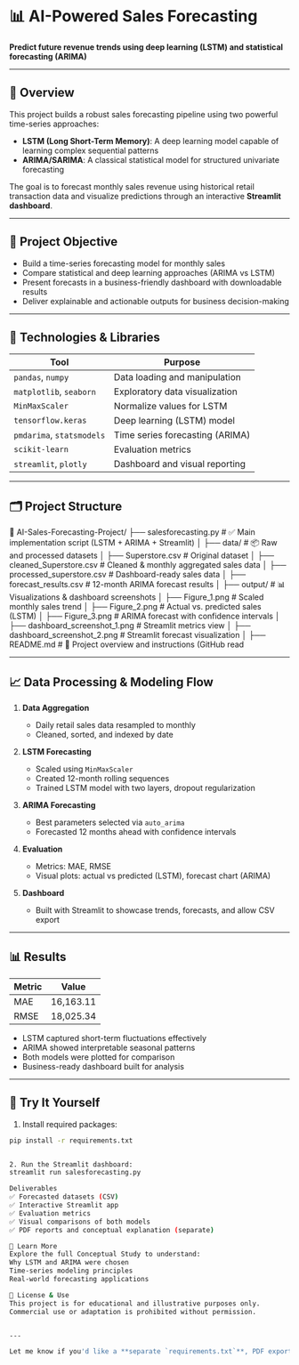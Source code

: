 # 📊 AI-Powered Sales Forecasting

**Predict future revenue trends using deep learning (LSTM) and statistical forecasting (ARIMA)**

---

## 📌 Overview

This project builds a robust sales forecasting pipeline using two powerful time-series approaches:
- **LSTM (Long Short-Term Memory)**: A deep learning model capable of learning complex sequential patterns
- **ARIMA/SARIMA**: A classical statistical model for structured univariate forecasting

The goal is to forecast monthly sales revenue using historical retail transaction data and visualize predictions through an interactive **Streamlit dashboard**.

---

## 🎯 Project Objective

- Build a time-series forecasting model for monthly sales
- Compare statistical and deep learning approaches (ARIMA vs LSTM)
- Present forecasts in a business-friendly dashboard with downloadable results
- Deliver explainable and actionable outputs for business decision-making

---

## 🧠 Technologies & Libraries

| Tool | Purpose |
|------|---------|
| `pandas`, `numpy` | Data loading and manipulation |
| `matplotlib`, `seaborn` | Exploratory data visualization |
| `MinMaxScaler` | Normalize values for LSTM |
| `tensorflow.keras` | Deep learning (LSTM) model |
| `pmdarima`, `statsmodels` | Time series forecasting (ARIMA) |
| `scikit-learn` | Evaluation metrics |
| `streamlit`, `plotly` | Dashboard and visual reporting |

---

## 🗂️ Project Structure
📁 AI-Sales-Forecasting-Project/
├── salesforecasting.py               # ✅ Main implementation script (LSTM + ARIMA + Streamlit)
│
├── data/                             # 📦 Raw and processed datasets
│   ├── Superstore.csv                # Original dataset
│   ├── cleaned_Superstore.csv        # Cleaned & monthly aggregated sales data
│   ├── processed_superstore.csv      # Dashboard-ready sales data
│   ├── forecast_results.csv          # 12-month ARIMA forecast results
│
├── output/                           # 📊 Visualizations & dashboard screenshots
│   ├── Figure_1.png                  # Scaled monthly sales trend
│   ├── Figure_2.png                  # Actual vs. predicted sales (LSTM)
│   ├── Figure_3.png                  # ARIMA forecast with confidence intervals
│   ├── dashboard_screenshot_1.png   # Streamlit metrics view
│   ├── dashboard_screenshot_2.png   # Streamlit forecast visualization
│
├── README.md                         # 📘 Project overview and instructions (GitHub read

---

## 📈 Data Processing & Modeling Flow

1. **Data Aggregation**
   - Daily retail sales data resampled to monthly
   - Cleaned, sorted, and indexed by date

2. **LSTM Forecasting**
   - Scaled using `MinMaxScaler`
   - Created 12-month rolling sequences
   - Trained LSTM model with two layers, dropout regularization

3. **ARIMA Forecasting**
   - Best parameters selected via `auto_arima`
   - Forecasted 12 months ahead with confidence intervals

4. **Evaluation**
   - Metrics: MAE, RMSE
   - Visual plots: actual vs predicted (LSTM), forecast chart (ARIMA)

5. **Dashboard**
   - Built with Streamlit to showcase trends, forecasts, and allow CSV export

---

## 📊 Results

| Metric | Value |
|--------|--------|
| MAE    | 16,163.11 |
| RMSE   | 18,025.34 |

- LSTM captured short-term fluctuations effectively
- ARIMA showed interpretable seasonal patterns
- Both models were plotted for comparison
- Business-ready dashboard built for analysis

---

## 🚀 Try It Yourself

1. Install required packages:

```bash
pip install -r requirements.txt


2. Run the Streamlit dashboard:
streamlit run salesforecasting.py

Deliverables
✅ Forecasted datasets (CSV)
✅ Interactive Streamlit app
✅ Evaluation metrics
✅ Visual comparisons of both models
✅ PDF reports and conceptual explanation (separate)

📘 Learn More
Explore the full Conceptual Study to understand:
Why LSTM and ARIMA were chosen
Time-series modeling principles
Real-world forecasting applications

📄 License & Use
This project is for educational and illustrative purposes only.
Commercial use or adaptation is prohibited without permission.


---

Let me know if you'd like a **separate `requirements.txt`**, PDF export of the README, or if you'd like the dashboard hosted for preview.

